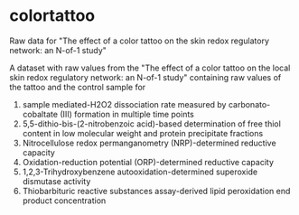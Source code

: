 # colortattoo
Raw data for "The effect of a color tattoo on the skin redox regulatory network: an N-of-1 study"

A dataset with raw values from the "The effect of a color tattoo on the local skin redox regulatory network: an N-of-1 study" containing raw values of the tattoo and the control sample for 
1) sample mediated-H2O2 dissociation rate measured by carbonato-cobaltate (III) formation in multiple time points
2) 5,5-dithio-bis-(2-nitrobenzoic acid)-based determination of free thiol content in low molecular weight and protein precipitate fractions
3) Nitrocellulose redox permanganometry (NRP)-determined reductive capacity 
4) Oxidation-reduction potential (ORP)-determined reductive capacity
5) 1,2,3-Trihydroxybenzene autooxidation-determined superoxide dismutase activity
6) Thiobarbituric reactive substances assay-derived lipid peroxidation end product concentration
 
